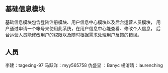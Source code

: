 ## 基础信息模块
基础信息模块包含登陆注册模块、用户信息中心模块以及后台运营人员模块，
用户通过申请一个帐号来使用此系统，在用户信息中心能查看、修改个人信息，
后台运营人员能修改用户的权限以及随时根据需求处理用户反馈的错误。
## 人员
李建：tagexing-97
马跃洋：myy565758
仇盛显 ：Banyc
楊淯晴：laurenching
